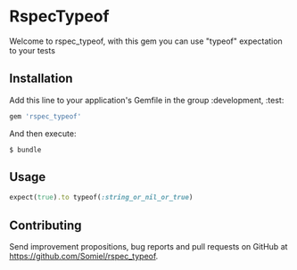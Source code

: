 # RspecTypeof

Welcome to rspec_typeof, with this gem you can use "typeof" expectation to your tests


## Installation

Add this line to your application's Gemfile in the group :development, :test:

```ruby
gem 'rspec_typeof'
```

And then execute:

    $ bundle

## Usage


```ruby
expect(true).to typeof(:string_or_nil_or_true)
```

## Contributing
Send improvement propositions, bug reports and pull requests on GitHub at https://github.com/Somiel/rspec_typeof.
